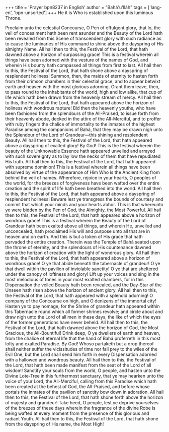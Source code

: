 +++
title = 'Prayer bpn8237 in English'
author = "Bahá'u'lláh"
tags = ['lang-en', 'bpn-unsorted']
+++
He it is Who is established upon this luminous Throne.

Proclaim unto the celestial Concourse, O Pen of effulgent glory, that lo, the veil of concealment hath been rent asunder and the Beauty of the Lord hath been revealed from this Scene of transcendent glory with such radiance as to cause the luminaries of His command to shine above the dayspring of His almighty Name. All hail then to this, the Festival of the Lord, that hath dawned above a horizon of surpassing grace!
This is a festival wherein all things have been adorned with the vesture of the names of God, and wherein His bounty hath compassed all things from first to last. All hail then to this, the Festival of the Lord, that hath shone above a dayspring of resplendent holiness!
Summon, then, the maids of eternity to hasten forth from their crimson chambers in their celestial grace, and to appear betwixt earth and heaven with the most glorious adorning. Grant them leave, then, to pass round to the inhabitants of the world, high and low alike, that cup of life which hath been drawn from the heavenly stream of mercy. All hail then to this, the Festival of the Lord, that hath appeared above the horizon of holiness with wondrous rapture!
Bid then the heavenly youths, who have been fashioned from the splendours of the All-Praised, to issue forth from their heavenly abode, decked in the attire of the All-Merciful, and to proffer with ruby fingers the chalice of immortality to the inmates of the highest Paradise among the companions of Bahá, that they may be drawn nigh unto the Splendour of the Lord of Grandeur—this shining and resplendent Beauty. All hail then to this, the Festival of the Lord, that hath appeared above a dayspring of exalted glory!
By God! This is the festival wherein the beauty of the Unknowable Essence hath appeared unveiled and arrayed with such sovereignty as to lay low the necks of them that have repudiated His truth. All hail then to this, the Festival of the Lord, that hath appeared with supreme dominion!
This is a festival wherein all things have been absolved by virtue of the appearance of Him Who is the Ancient King from behind the veil of names. Wherefore, rejoice in your hearts, O peoples of the world, for the breezes of forgiveness have been wafted over the entire creation and the spirit of life hath been breathed into the world. All hail then to this, the Festival of the Lord, that hath appeared above a dayspring of resplendent holiness!
Beware lest ye transgress the bounds of courtesy and commit that which your minds and your hearts abhor. This is that whereunto ye were bidden by the Pen of God, the Almighty, the Most Powerful. All hail then to this, the Festival of the Lord, that hath appeared above a horizon of wondrous grace!
This is a festival wherein the Beauty of the Lord of Grandeur hath been exalted above all things, and wherein He, unveiled and unconcealed, hath proclaimed His will and purpose unto all that are in heaven and on earth. And this is but a token of His grace that hath pervaded the entire creation. Therein was the Temple of Bahá seated upon the throne of eternity, and the splendours of His countenance dawned above the horizon of creation with the light of wondrous glory. All hail then to this, the Festival of the Lord, that hath appeared above a horizon of wondrous grace!
O ye that abide beneath the tabernacle of grandeur! O ye that dwell within the pavilion of inviolable sanctity! O ye that are sheltered under the canopy of loftiness and glory! Lift up your voices and sing in the most melodious of tones in your most exalted chambers, for in this Dispensation the veiled Beauty hath been revealed, and the Day-Star of the Unseen hath risen above the horizon of ancient glory. All hail then to this, the Festival of the Lord, that hath appeared with a splendid adorning!
O company of the Concourse on high, and O denizens of the immortal city! Hasten ye to pay homage, for the Shrine of grandeur hath appeared within this Tabernacle round which all former shrines revolve; and circle about and draw nigh unto the Lord of all men in these days, the like of which the eyes of the former generations have never beheld. All hail then to this, the Festival of the Lord, that hath dawned above the horizon of God, the Most Gracious, the All-Bountiful!
Drink deep, O ye dwellers of earth and heaven, from the chalice of eternal life that the hand of Bahá proferreth in this most lofty and exalted Paradise. By God! Whoso partaketh but a drop thereof shall neither suffer the vicissitudes of time nor fall prey to the wiles of the Evil One, but the Lord shall send him forth in every Dispensation adorned with a hallowed and wondrous beauty. All hail then to this, the Festival of the Lord, that hath been made manifest from the seat of the Lord of all wisdom!
Sanctify your souls from the world, O people, and hasten unto the Divine Lote-Tree in this furthermost sanctuary, that ye may hearken unto the voice of your Lord, the All-Merciful, calling from this Paradise which hath been created at the behest of God, the All-Praised, and before whose portals the inmates of the pavilion of sanctity bow down in adoration. All hail then to this, the Festival of the Lord, that hath shone forth above the horizon of majesty and grandeur!
Take heed, O people, lest ye deprive yourselves of the breezes of these days wherein the fragrance of the divine Robe is being wafted at every moment from the presence of this glorious and radiant Youth. All hail then to this, the Festival of the Lord, that hath shone from the dayspring of His name, the Most High!
